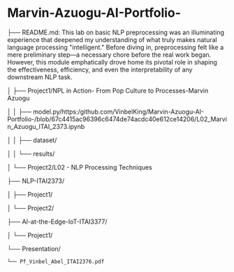 # Marvin-Azuogu-AI-Portfolio-

├── README.md: This lab on basic NLP preprocessing was an illuminating experience that deepened my understanding of what truly makes natural language processing "intelligent." Before diving in, preprocessing felt like a mere preliminary step—a necessary chore before the real work began. However, this module emphatically drove home its pivotal role in shaping the effectiveness, efficiency, and even the interpretability of any downstream NLP task. 

│   ├── Project1/NPL in Action- From Pop Culture to Processes-Marvin Azuogu

│   │   ├── model.py/https:/github.com/VinbelKing/Marvin-Azuogu-AI-Portfolio-/blob/67c4415ac96396c6474de74acdc40e612ce14206/L02_Marvin_Azuogu_ITAI_2373.ipynb

│   │   ├── dataset/

│   │   └── results/

│   └── Project2/L02 - NLP Processing Techniques

├── NLP-ITAI2373/

│   ├── Project1/

│   └── Project2/

├── AI-at-the-Edge-IoT-ITAI3377/

│   └── Project1/

└── Presentation/

    └── Pf_Vinbel_Abel_ITAI2376.pdf

